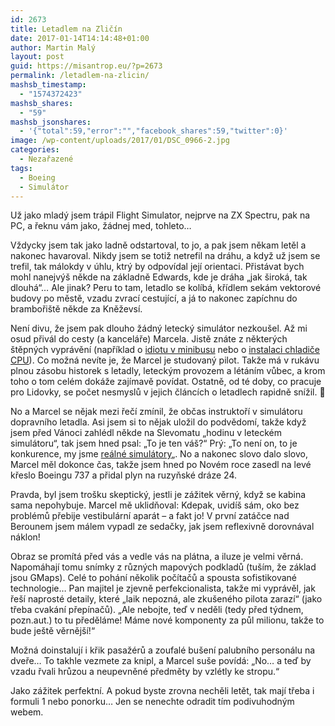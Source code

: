 ```yaml
---
id: 2673
title: Letadlem na Zličín
date: 2017-01-14T14:14:48+01:00
author: Martin Malý
layout: post
guid: https://misantrop.eu/?p=2673
permalink: /letadlem-na-zlicin/
mashsb_timestamp:
  - "1574372423"
mashsb_shares:
  - "59"
mashsb_jsonshares:
  - '{"total":59,"error":"","facebook_shares":59,"twitter":0}'
image: /wp-content/uploads/2017/01/DSC_0966-2.jpg
categories:
  - Nezařazené
tags:
  - Boeing
  - Simulátor
---
```

Už jako mladý jsem trápil Flight Simulator, nejprve na ZX Spectru, pak na PC, a řeknu vám jako, žádnej med, tohleto&#8230;

<!--more-->

Vždycky jsem tak jako ladně odstartoval, to jo, a pak jsem někam letěl a nakonec havaroval. Nikdy jsem se totiž netrefil na dráhu, a když už jsem se trefil, tak málokdy v úhlu, ktrý by odpovídal její orientaci. Přistávat bych mohl nanejvýš někde na základně Edwards, kde je dráha &#8222;jak široká, tak dlouhá&#8220;&#8230; Ale jinak? Peru to tam, letadlo se kolíbá, křídlem sekám vektorové budovy po městě, vzadu zvrací cestující, a já to nakonec zapíchnu do brambořiště někde za Kněževsí.

Není divu, že jsem pak dlouho žádný letecký simulátor nezkoušel. Až mi osud přivál do cesty (a kanceláře) Marcela. Jistě znáte z některých štěpných vyprávění (například o [idiotu v minibusu](https://misantrop.eu/osm-lidi-v-minibusu-o-medvedovi-nemluve/) nebo o [instalaci chladiče CPU](https://misantrop.eu/uskrtit-marcela/)). Co možná nevíte je, že Marcel je studovaný pilot. Takže má v rukávu plnou zásobu historek s letadly, leteckým provozem a létáním vůbec, a krom toho o tom celém dokáže zajímavě povídat. Ostatně, od té doby, co pracuje pro Lidovky, se počet nesmyslů v jejich článcích o letadlech rapidně snížil. 🙂

No a Marcel se nějak mezi řečí zmínil, že občas instruktoří v simulátoru dopravního letadla. Asi jsem si to nějak uložil do podvědomí, takže když jsem před Vánoci zahlédl někde na Slevomatu &#8222;hodinu v leteckém simulátoru&#8220;, tak jsem hned psal: &#8222;To je ten váš?&#8220; Prý: &#8222;To není on, to je konkurence, my jsme [reálné simulátory](https://www.realne-simulatory.cz)&#8222;. No a nakonec slovo dalo slovo, Marcel měl dokonce čas, takže jsem hned po Novém roce zasedl na levé křeslo Boeingu 737 a přidal plyn na ruzyňské dráze 24.

Pravda, byl jsem trošku skeptický, jestli je zážitek věrný, když se kabina sama nepohybuje. Marcel mě uklidňoval: Kdepak, uvidíš sám, oko bez problémů přebije vestibulární aparát &#8211; a fakt jo! V první zatáčce nad Berounem jsem málem vypadl ze sedačky, jak jsem reflexivně dorovnával náklon!

Obraz se promítá před vás a vedle vás na plátna, a iluze je velmi věrná. Napomáhají tomu snímky z různých mapových podkladů (tuším, že základ jsou GMaps). Celé to pohání několik počítačů a spousta sofistikované technologie&#8230; Pan majitel je zjevně perfekcionalista, takže mi vyprávěl, jak řeší naprosté detaily, které &#8222;laik nepozná, ale zkušeného pilota zarazí&#8220; (jako třeba cvakání přepínačů). &#8222;Ale nebojte, teď v neděli (tedy před týdnem, pozn.aut.) to tu předěláme! Máme nové komponenty za půl milionu, takže to bude ještě věrnější!&#8220;

Možná doinstalují i křik pasažérů a zoufalé bušení palubního personálu na dveře&#8230; To takhle vezmete za knipl, a Marcel suše povídá: &#8222;No&#8230; a teď by vzadu řvali hrůzou a neupevněné předměty by vzlétly ke stropu.&#8220;

Jako zážitek perfektní. A pokud byste zrovna nechěli letět, tak mají třeba i formuli 1 nebo ponorku&#8230; Jen se nenechte odradit tím podivuhodným webem.